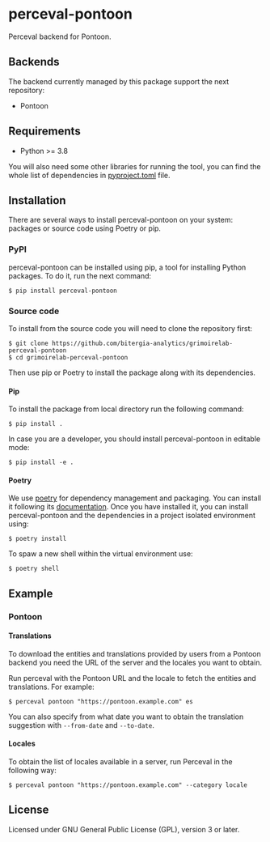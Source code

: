 # perceval-pontoon

Perceval backend for Pontoon.

## Backends

The backend currently managed by this package support the next repository:

* Pontoon

## Requirements

 * Python >= 3.8

You will also need some other libraries for running the tool, you can find the
whole list of dependencies in [pyproject.toml](pyproject.toml) file.

## Installation

There are several ways to install perceval-pontoon on your system: packages or source 
code using Poetry or pip.

### PyPI

perceval-pontoon can be installed using pip, a tool for installing Python packages. 
To do it, run the next command:
```
$ pip install perceval-pontoon
```

### Source code

To install from the source code you will need to clone the repository first:
```
$ git clone https://github.com/bitergia-analytics/grimoirelab-perceval-pontoon
$ cd grimoirelab-perceval-pontoon
```

Then use pip or Poetry to install the package along with its dependencies.

#### Pip
To install the package from local directory run the following command:
```
$ pip install .
```
In case you are a developer, you should install perceval-pontoon in editable mode:
```
$ pip install -e .
```

#### Poetry
We use [poetry](https://python-poetry.org/) for dependency management and 
packaging. You can install it following its [documentation](https://python-poetry.org/docs/#installation).
Once you have installed it, you can install perceval-pontoon and the dependencies in 
a project isolated environment using:
```
$ poetry install
```
To spaw a new shell within the virtual environment use:
```
$ poetry shell
```

## Example

### Pontoon

#### Translations

To download the entities and translations provided by users from a Pontoon backend
you need the URL of the server and the locales you want to obtain.

Run perceval with the Pontoon URL and the locale to fetch the entities and
translations. For example:

```
$ perceval pontoon "https://pontoon.example.com" es
```

You can also specify from what date you want to obtain the translation suggestion
with `--from-date` and `--to-date`.

#### Locales

To obtain the list of locales available in a server, run Perceval in the following way:

```
$ perceval pontoon "https://pontoon.example.com" --category locale
```

## License

Licensed under GNU General Public License (GPL), version 3 or later.
